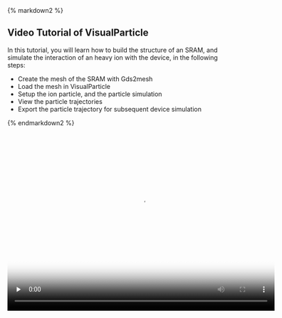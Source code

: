 <div class="box" >
{% markdown2 %}

Video Tutorial of VisualParticle
------------------------------

In this tutorial, you will learn how to build the structure of an SRAM,
and simulate the interaction of an heavy ion with the device,
in the following steps:

 * Create the mesh of the SRAM with Gds2mesh
 * Load the mesh in VisualParticle
 * Setup the ion particle, and the particle simulation
 * View the particle trajectories
 * Export the particle trajectory for subsequent device simulation

{% endmarkdown2 %}

<video width="600" height="400" poster="poster.jpg" controls="controls" preload="none">
    <!-- MP4 for Safari, IE9, iPhone, iPad, Android, and Windows Phone 7 -->
    <source src="/static/media/vptkl/tut_vptkl.flv" />
    <object width="600" height="400" type="application/x-shockwave-flash" data="/static/bower_components/mediaelement/build/flashmediaelement.swf">
        <param name="movie" value="/static/bower_components/mediaelement/build/flashmediaelement.swf" />
        <param name="flashvars" value="controls=true&file=/static/media/vptkl/tut_vptkl.flv" />
    </object>
</video>

<!--
<OBJECT classid="clsid:D27CDB6E-AE6D-11cf-96B8-444553540000" codebase="http://download.macromedia.com/pub/shockwave/cabs/flash/swflash.cab#version=9,0,0,28;" WIDTH="960" HEIGHT="564">
  <PARAM NAME="movie" VALUE="/static/media/vptkl/tut_vptkl_toolbar.swf" />
  <PARAM NAME="quality" VALUE="high" />
  <PARAM NAME="bgcolor" VALUE="#FFFFFF">
  <param name="allowFullScreen" value="true" >
  <EMBED src="/static/media/vptkl/tut_vptkl_toolbar.swf" allowfullscreen="true" quality="high" bgcolor="#FFFFFF"  WIDTH="960" HEIGHT="564" TYPE="application/x-shockwave-flash" PLUGINSPAGE="http://www.macromedia.com/shockwave/download/index.cgi?P1_Prod_Version=ShockwaveFlash"></EMBED>
</OBJECT>
-->

</div>

